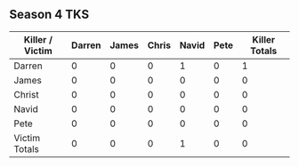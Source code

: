 
## Season 4 TKS

| Killer / Victim | Darren | James | Chris | Navid | Pete | Killer Totals |
| --------------- | ------ | ----- | ----- | ----- | ---- | ------------- |
| Darren          | 0      | 0     | 0     | 1     | 0    | 1             |
| James           | 0      | 0     | 0     | 0     | 0    | 0             |
| Christ          | 0      | 0     | 0     | 0     | 0    | 0             |
| Navid           | 0      | 0     | 0     | 0     | 0    | 0             |
| Pete            | 0      | 0     | 0     | 0     | 0    | 0             |
| Victim Totals   | 0      | 0     | 0     | 1     | 0    | 0             |